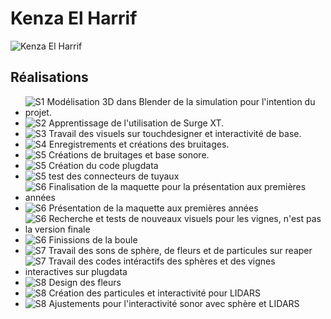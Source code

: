 # Kenza El Harrif
 ![Kenza El Harrif](photo_kenza_400x400.png)


 <!--  ![Membre_w](https://fakeimg.pl/400x400?text=z) https://fakeimg.pl/400x400?text=Concept-->

 ## Réalisations

 <!-- Une image par semaine de la réalisation dont tu es le plus fier avec une légende -->

* ![S1 Modélisation 3D dans Blender de la simulation pour l'intention du projet.](S1_concept_simulation.png)
* ![S2 Apprentissage de l'utilisation de Surge XT.](apprentissage_surgeXT.png)
* ![S3 Travail des visuels sur touchdesigner et interactivité de base.](s3_kenza_travail_touch.png)
* ![S4 Enregistrements et créations des bruitages.](enregistrement_sons.png)
* ![S5 Créations de bruitages et base sonore.](s4_creation_sonore.png)
* ![S5 Création du code plugdata](s4_code_plugdata.png)
* ![S5 test des connecteurs de tuyaux](s4_tests_connecteurs.png)
* ![S6 Finalisation de la maquette pour la présentation aux premières années](S6_finalisation_maquette.png)
* ![S6 Présentation de la maquette aux premières années](S6_presentation_premier_annee.png)
* ![S6 Recherche et tests de nouveaux visuels pour les vignes, n'est pas la version finale](S6_travail_nouveaux_visuels_abandonne.png)
* ![S6 Finissions de la boule](kenza_s6_boule.jpg)
* ![S7 Travail des sons de sphère, de fleurs et de particules sur reaper](S7_travail_sons.png)
* ![S7 Travail des codes intéractifs des sphères et des vignes interactives sur plugdata](S7_ajustement_codes_vignes.png)
* ![S8 Design des fleurs](s8_touchdesigner_fleur.png)
* ![S8 Création des particules et interactivité pour LIDARS](s8_touchdesigner_particules.png)
* ![S8 Ajustements pour l'interactivité sonor avec sphère et LIDARS](s8_touchdesigner_code_sono.png)
